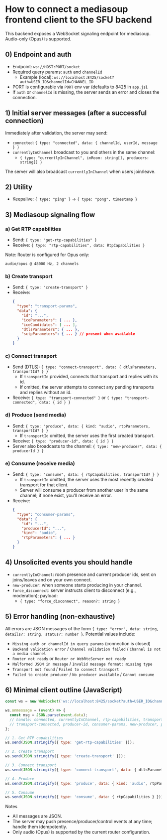 # How to connect a mediasoup frontend client to the SFU backend

This backend exposes a WebSocket signaling endpoint for mediasoup. Audio-only (Opus) is supported.

## 0) Endpoint and auth
- Endpoint: `ws://HOST:PORT/socket`
- Required query params: `auth` and `channelId`
  - Example (local): `ws://localhost:8425/socket?auth=USER_ID&channelId=CHANNEL_ID`
- PORT is configurable via `PORT` env var (defaults to 8425 in `app.js`).
- If `auth` or `channelId` is missing, the server sends an error and closes the connection.

## 1) Initial server messages (after a successful connection)
Immediately after validation, the server may send:
- `connected`: `{ type: "connected", data: { channelId, userId, message } }`
- `currentlyInChannel` broadcast to you and others in the same channel:
  - `{ type: "currentlyInChannel", inRoom: string[], producers: string[] }`

The server will also broadcast `currentlyInChannel` when users join/leave.

## 2) Utility
- Keepalive: `{ type: "ping" }` -> `{ type: "pong", timestamp }`

## 3) Mediasoup signaling flow

### a) Get RTP capabilities
- Send: `{ type: "get-rtp-capabilities" }`
- Receive: `{ type: "rtp-capabilities", data: RtpCapabilities }`

Note: Router is configured for Opus only:
```
audio/opus @ 48000 Hz, 2 channels
```

### b) Create transport
- Send: `{ type: "create-transport" }`
- Receive:
  ```json
  {
    "type": "transport-params",
    "data": {
      "id": "...",
      "iceParameters": { ... },
      "iceCandidates": [ ... ],
      "dtlsParameters": { ... },
      "sctpParameters": { ... } // present when available
    }
  }
  ```

### c) Connect transport
- Send (DTLS): `{ type: "connect-transport", data: { dtlsParameters, transportId? } }`
  - If `transportId` provided, connects that transport and replies with its id.
  - If omitted, the server attempts to connect any pending transports and replies without an id.
- Receive: `{ type: "transport-connected" }` or `{ type: "transport-connected", data: { id } }`

### d) Produce (send media)
- Send: `{ type: "produce", data: { kind: "audio", rtpParameters, transportId? } }`
  - If `transportId` omitted, the server uses the first created transport.
- Receive: `{ type: "producer-id", data: { id } }`
- Server also broadcasts to the channel: `{ type: "new-producer", data: { producerId } }`

### e) Consume (receive media)
- Send: `{ type: "consume", data: { rtpCapabilities, transportId? } }`
  - If `transportId` omitted, the server uses the most recently created transport for that client.
  - Server will consume a producer from another user in the same channel; if none exist, you’ll receive an error.
- Receive:
  ```json
  {
    "type": "consumer-params",
    "data": {
      "id": "...",
      "producerId": "...",
      "kind": "audio",
      "rtpParameters": { ... }
    }
  }
  ```

## 4) Unsolicited events you should handle
- `currentlyInChannel`: room presence and current producer ids, sent on joins/leaves and on your own connect.
- `new-producer`: when someone starts producing in your channel.
- `force_disconnect`: server instructs client to disconnect (e.g., moderation); payload:
  - `{ type: "force_disconnect", reason?: string }`

## 5) Error handling (non-exhaustive)
All errors are JSON messages of the form `{ type: "error", data: string, details?: string, status?: number }`.
Potential values include:
- `Missing auth or channelId in query params` (connection is closed)
- `Backend validation error` / `Channel validation failed` / `Channel is not a media channel`
- `Router not ready` or `Router or WebRtcServer not ready`
- `Malformed JSON in message` / `Invalid message format: missing type`
- `Transport not found` / `Failed to connect transport`
- `Failed to create producer` / `No producer available` / `Cannot consume`

## 6) Minimal client outline (JavaScript)
```js
const ws = new WebSocket('ws://localhost:8425/socket?auth=USER_ID&channelId=CHANNEL_ID');

ws.onmessage = (event) => {
  const msg = JSON.parse(event.data);
  // handle: connected, currentlyInChannel, rtp-capabilities, transport-params,
  // transport-connected, producer-id, consumer-params, new-producer, pong, force_disconnect, error
};

// 1. Get RTP capabilities
ws.send(JSON.stringify({ type: 'get-rtp-capabilities' }));

// 2. Create transport
ws.send(JSON.stringify({ type: 'create-transport' }));

// 3. Connect transport
ws.send(JSON.stringify({ type: 'connect-transport', data: { dtlsParameters } }));

// 4. Produce
ws.send(JSON.stringify({ type: 'produce', data: { kind: 'audio', rtpParameters } }));

// 5. Consume
ws.send(JSON.stringify({ type: 'consume', data: { rtpCapabilities } }));
```

Notes
- All messages are JSON.
- The server may push presence/producer/control events at any time; handle them idempotently.
- Only audio (Opus) is supported by the current router configuration.

